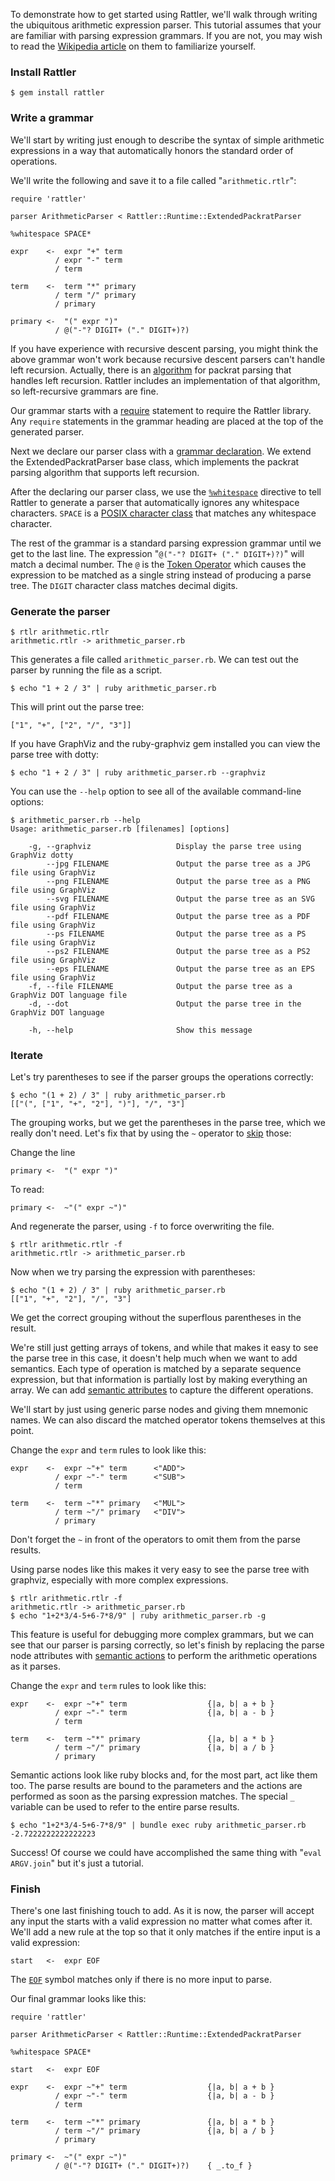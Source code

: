To demonstrate how to get started using Rattler, we'll walk through writing the
ubiquitous arithmetic expression parser. This tutorial assumes that your are
familiar with parsing expression grammars. If you are not, you may wish to read
the [Wikipedia article](http://en.wikipedia.org/wiki/Parsing_expression_grammar)
on them to familiarize yourself.

### Install Rattler

    $ gem install rattler

### Write a grammar

We'll start by writing just enough to describe the syntax of simple arithmetic
expressions in a way that automatically honors the standard order of operations.

We'll write the following and save it to a file called "`arithmetic.rtlr`":

    require 'rattler'

    parser ArithmeticParser < Rattler::Runtime::ExtendedPackratParser

    %whitespace SPACE*

    expr    <-  expr "+" term
              / expr "-" term
              / term

    term    <-  term "*" primary
              / term "/" primary
              / primary

    primary <-  "(" expr ")"
              / @("-"? DIGIT+ ("." DIGIT+)?)


If you have experience with recursive descent parsing, you might think the
above grammar won't work because recursive descent parsers can't handle left
recursion. Actually, there is an
[algorithm](http://www.cs.ucla.edu/~todd/research/pepm08.html) for packrat
parsing that handles left recursion. Rattler includes an implementation of that
algorithm, so left-recursive grammars are fine.

Our grammar starts with a [require](/jarhart/rattler/docs/grammar-heading/require)
statement to require the Rattler library. Any `require` statements in the
grammar heading are placed at the top of the generated parser.

Next we declare our parser class with a
[grammar declaration](/jarhart/rattler/docs/grammar-heading/grammar-declaration).
We extend the ExtendedPackratParser base class, which implements the packrat
parsing algorithm that supports left recursion.

After the declaring our parser class, we use the
[`%whitespace`](/jarhart/rattler/docs/extended-matching-syntax/whitespace-skipping)
directive to tell Rattler to generate a parser that automatically ignores any
whitespace characters. `SPACE` is a
[POSIX character class](/jarhart/rattler/docs/extended-matching-syntax/posix-character-classes)
that matches any whitespace character.

The rest of the grammar is a standard parsing expression grammar until we get
to the last line. The expression "`@("-"? DIGIT+ ("." DIGIT+)?)`" will match a
decimal number. The `@` is the 
[Token Operator](/jarhart/rattler/docs/extended-matching-syntax/token-operator)
which causes the expression to be matched as a single string instead of
producing a parse tree. The `DIGIT` character class matches decimal digits.

### Generate the parser

    $ rtlr arithmetic.rtlr
    arithmetic.rtlr -> arithmetic_parser.rb

This generates a file called `arithmetic_parser.rb`. We can test out the parser
by running the file as a script.

    $ echo "1 + 2 / 3" | ruby arithmetic_parser.rb

This will print out the parse tree:

    ["1", "+", ["2", "/", "3"]]

If you have GraphViz and the ruby-graphviz gem installed you can view the parse
tree with dotty:

    $ echo "1 + 2 / 3" | ruby arithmetic_parser.rb --graphviz

You can use the `--help` option to see all of the available command-line
options:

    $ arithmetic_parser.rb --help
    Usage: arithmetic_parser.rb [filenames] [options]

        -g, --graphviz                   Display the parse tree using GraphViz dotty
            --jpg FILENAME               Output the parse tree as a JPG file using GraphViz
            --png FILENAME               Output the parse tree as a PNG file using GraphViz
            --svg FILENAME               Output the parse tree as an SVG file using GraphViz
            --pdf FILENAME               Output the parse tree as a PDF file using GraphViz
            --ps FILENAME                Output the parse tree as a PS file using GraphViz
            --ps2 FILENAME               Output the parse tree as a PS2 file using GraphViz
            --eps FILENAME               Output the parse tree as an EPS file using GraphViz
        -f, --file FILENAME              Output the parse tree as a GraphViz DOT language file
        -d, --dot                        Output the parse tree in the GraphViz DOT language

        -h, --help                       Show this message

### Iterate

Let's try parentheses to see if the parser groups the operations correctly:

    $ echo "(1 + 2) / 3" | ruby arithmetic_parser.rb
    [["(", ["1", "+", "2"], ")"], "/", "3"]

The grouping works, but we get the parentheses in the parse tree, which we
really don't need. Let's fix that by using the `~` operator to
[skip](/jarhart/rattler/docs/extended-matching-syntax/skip-operator) those:

Change the line

    primary <-  "(" expr ")"

To read:

    primary <-  ~"(" expr ~")"


And regenerate the parser, using `-f` to force overwriting the file.

    $ rtlr arithmetic.rtlr -f
    arithmetic.rtlr -> arithmetic_parser.rb

Now when we try parsing the expression with parentheses:

    $ echo "(1 + 2) / 3" | ruby arithmetic_parser.rb
    [["1", "+", "2"], "/", "3"]

We get the correct grouping without the superflous parentheses in the result.

We're still just getting arrays of tokens, and while that makes it easy to see
the parse tree in this case, it doesn't help much when we want to add semantics.
Each type of operation is matched by a separate sequence expression, but that
information is partially lost by making everything an array. We can add
[semantic attributes](/jarhart/rattler/docs/semantics/node-actions) to capture
the different operations.

We'll start by just using generic parse nodes and giving them mnemonic names.
We can also discard the matched operator tokens themselves at this point.

Change the `expr` and `term` rules to look like this:

    expr    <-  expr ~"+" term      <"ADD">
              / expr ~"-" term      <"SUB">
              / term

    term    <-  term ~"*" primary   <"MUL">
              / term ~"/" primary   <"DIV">
              / primary

Don't forget the `~` in front of the operators to omit them from the parse
results.

Using parse nodes like this makes it very easy to see the parse tree with
graphviz, especially with more complex expressions.

    $ rtlr arithmetic.rtlr -f
    arithmetic.rtlr -> arithmetic_parser.rb
    $ echo "1+2*3/4-5+6-7*8/9" | ruby arithmetic_parser.rb -g

This feature is useful for debugging more complex grammars, but we can see that
our parser is parsing correctly, so let's finish by replacing the parse node
attributes with
[semantic actions](/jarhart/rattler/docs/semantics/semantic-actions) to perform
the arithmetic operations as it parses.

Change the `expr` and `term` rules to look like this:

    expr    <-  expr ~"+" term                  {|a, b| a + b }
              / expr ~"-" term                  {|a, b| a - b }
              / term

    term    <-  term ~"*" primary               {|a, b| a * b }
              / term ~"/" primary               {|a, b| a / b }
              / primary

Semantic actions look like ruby blocks and, for the most part, act like them
too. The parse results are bound to the parameters and the actions are
performed as soon as the parsing expression matches. The special `_` variable
can be used to refer to the entire parse results.

    $ echo "1+2*3/4-5+6-7*8/9" | bundle exec ruby arithmetic_parser.rb
    -2.7222222222222223

Success! Of course we could have accomplished the same thing with
"`eval ARGV.join`" but it's just a tutorial.

### Finish

There's one last finishing touch to add. As it is now, the parser will accept
any input the starts with a valid expression no matter what comes after it.
We'll add a new rule at the top so that it only matches if the entire input is
a valid expression:

    start   <-  expr EOF

The [`EOF`](/jarhart/rattler/docs/extended-matching-syntax/eof-symbol) symbol
matches only if there is no more input to parse.

Our final grammar looks like this:

    require 'rattler'

    parser ArithmeticParser < Rattler::Runtime::ExtendedPackratParser

    %whitespace SPACE*

    start   <-  expr EOF

    expr    <-  expr ~"+" term                  {|a, b| a + b }
              / expr ~"-" term                  {|a, b| a - b }
              / term

    term    <-  term ~"*" primary               {|a, b| a * b }
              / term ~"/" primary               {|a, b| a / b }
              / primary

    primary <-  ~"(" expr ~")"
              / @("-"? DIGIT+ ("." DIGIT+)?)    { _.to_f }
